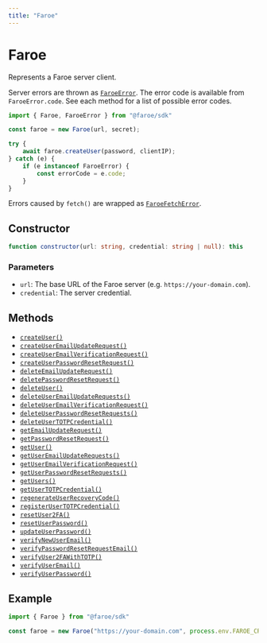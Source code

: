 ```yaml
---
title: "Faroe"
---
```


# Faroe

Represents a Faroe server client.

Server errors are thrown as [`FaroeError`](/reference/sdk-js/main/FaroeError). The error code is available from `FaroeError.code`. See each method for a list of possible error codes.

```ts
import { Faroe, FaroeError } from "@faroe/sdk"

const faroe = new Faroe(url, secret);

try {
    await faroe.createUser(password, clientIP);
} catch (e) {
    if (e instanceof FaroeError) {
        const errorCode = e.code;
    }
}
```

Errors caused by `fetch()` are wrapped as [`FaroeFetchError`](/reference/sdk-js/main/FaroeFetchError).

## Constructor

```ts
function constructor(url: string, credential: string | null): this
```

### Parameters

- `url`: The base URL of the Faroe server (e.g. `https://your-domain.com`).
- `credential`: The server credential.

## Methods

- [`createUser()`](/reference/sdk-js/main/Faroe/createUser)
- [`createUserEmailUpdateRequest()`](/reference/sdk-js/main/Faroe/createUserEmailUpdateRequest)
- [`createUserEmailVerificationRequest()`](/reference/sdk-js/main/Faroe/createUserEmailVerificationRequest)
- [`createUserPasswordResetRequest()`](/reference/sdk-js/main/Faroe/createUserPasswordResetRequest)
- [`deleteEmailUpdateRequest()`](/reference/sdk-js/main/Faroe/deleteEmailUpdateRequest)
- [`deletePasswordResetRequest()`](/reference/sdk-js/main/Faroe/deletePasswordResetRequest)
- [`deleteUser()`](/reference/sdk-js/main/Faroe/deleteUser)
- [`deleteUserEmailUpdateRequests()`](/reference/sdk-js/main/Faroe/deleteUserEmailUpdateRequests)
- [`deleteUserEmailVerificationRequest()`](/reference/sdk-js/main/Faroe/deleteUserEmailVerificationRequest)
- [`deleteUserPasswordResetRequests()`](/reference/sdk-js/main/Faroe/deleteUserPasswordResetRequests)
- [`deleteUserTOTPCredential()`](/reference/sdk-js/main/Faroe/deleteUserTOTPCredential)
- [`getEmailUpdateRequest()`](/reference/sdk-js/main/Faroe/getEmailUpdateRequest)
- [`getPasswordResetRequest()`](/reference/sdk-js/main/Faroe/getPasswordResetRequest)
- [`getUser()`](/reference/sdk-js/main/Faroe/getUser)
- [`getUserEmailUpdateRequests()`](/reference/sdk-js/main/Faroe/getUserEmailUpdateRequests)
- [`getUserEmailVerificationRequest()`](/reference/sdk-js/main/Faroe/getUserEmailVerificationRequest)
- [`getUserPasswordResetRequests()`](/reference/sdk-js/main/Faroe/getUserPasswordResetRequests)
- [`getUsers()`](/reference/sdk-js/main/Faroe/getUsers)
- [`getUserTOTPCredential()`](/reference/sdk-js/main/Faroe/getUserTOTPCredential)
- [`regenerateUserRecoveryCode()`](/reference/sdk-js/main/Faroe/regenerateUserRecoveryCode)
- [`registerUserTOTPCredential()`](/reference/sdk-js/main/Faroe/registerUserTOTPCredential)
- [`resetUser2FA()`](/reference/sdk-js/main/Faroe/resetUser2FA)
- [`resetUserPassword()`](/reference/sdk-js/main/Faroe/resetUserPassword)
- [`updateUserPassword()`](/reference/sdk-js/main/Faroe/updateUserPassword)
- [`verifyNewUserEmail()`](/reference/sdk-js/main/Faroe/verifyNewUserEmail)
- [`verifyPasswordResetRequestEmail()`](/reference/sdk-js/main/Faroe/verifyPasswordResetRequestEmail)
- [`verifyUser2FAWithTOTP()`](/reference/sdk-js/main/Faroe/verifyUser2FAWithTOTP)
- [`verifyUserEmail()`](/reference/sdk-js/main/Faroe/verifyUserEmail)
- [`verifyUserPassword()`](/reference/sdk-js/main/Faroe/verifyUserPassword)

## Example

```ts
import { Faroe } from "@faroe/sdk"

const faroe = new Faroe("https://your-domain.com", process.env.FAROE_CREDENTIAL);
```

